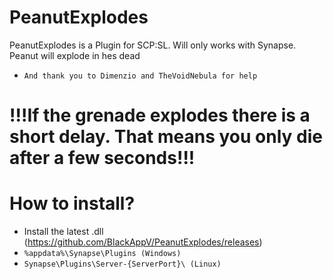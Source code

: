 # PeanutExplodes
PeanutExplodes is a Plugin for SCP:SL. Will only works with Synapse. Peanut will explode in hes dead
- `And thank you to Dimenzio and TheVoidNebula for help`
# !!!If the grenade explodes there is a short delay. That means you only die after a few seconds!!!

# How to install?
- Install the latest .dll (https://github.com/BlackAppV/PeanutExplodes/releases)
- `%appdata%\Synapse\Plugins (Windows)`
- `Synapse\Plugins\Server-{ServerPort}\ (Linux)`
